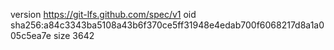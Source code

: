 version https://git-lfs.github.com/spec/v1
oid sha256:a84c3343ba5108a43b6f370ce5ff31948e4edab700f6068217d8a1a005c5ea7e
size 3642
